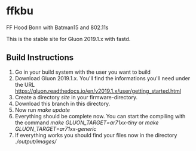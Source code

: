 # ffkbu
FF Hood Bonn with Batman15 and 802.11s


This is the stable site for Gluon 2019.1.x with fastd.


## Build Instructions

1. Go in your build system with the user you want to build
2. Download Gluon 2019.1.x. You'll find the informations you'll need under the URL https://gluon.readthedocs.io/en/v2019.1.x/user/getting_started.html
3. Create a directory *site* in your firmware-directory.
4. Download this branch in this directory.
5. Now run *make update*
6. Everything should be complete now. You can start the compiling with the command *make GLUON_TARGET=ar71xx-tiny* or *make GLUON_TARGET=ar71xx-generic*
7. If everything works you should find your files now in the directory *./output/images/*
